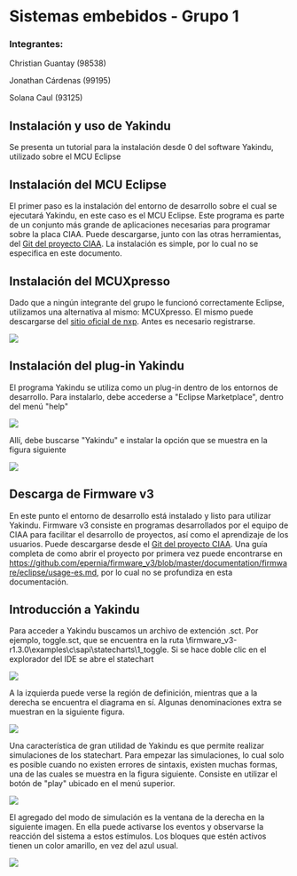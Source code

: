 # Sistemas embebidos - Grupo 1

### Integrantes:

Christian Guantay (98538)

Jonathan Cárdenas (99195)

Solana Caul (93125)

## Instalación y uso de Yakindu

Se presenta un tutorial para la instalación desde 0 del software Yakindu, utilizado sobre el MCU Eclipse

## Instalación del MCU Eclipse

El primer paso es la instalación del entorno de desarrollo sobre el cual se ejecutará Yakindu, en este caso es el MCU Eclipse. Este programa es parte de un conjunto más grande de aplicaciones necesarias para programar sobre la placa CIAA. Puede descargarse, junto con las otras herramientas, del [Git del proyecto CIAA](https://github.com/epernia/software/releases/tag/r1.1.0). La instalación es simple, por lo cual no se especifica en este documento.

## Instalación del MCUXpresso

Dado que a ningún integrante del grupo le funcionó correctamente Eclipse, utilizamos una alternativa al mismo: MCUXpresso. El mismo puede descargarse del [sitio oficial de nxp](https://www.nxp.com/design/software/development-software/mcuxpresso-software-and-tools/mcuxpresso-integrated-development-environment-ide:MCUXpresso-IDE?tab=Design_Tools_Tab). Antes es necesario registrarse.

![](https://user-images.githubusercontent.com/38143566/82156304-c9e11b00-9850-11ea-9be5-d2730024a0e0.png)

## Instalación del plug-in Yakindu

El programa Yakindu se utiliza como un plug-in dentro de los entornos de desarrollo. Para instalarlo, debe accederse a "Eclipse Marketplace", dentro del menú "help"

![](https://user-images.githubusercontent.com/38143566/82157653-32cc9100-9859-11ea-9f5d-5ed0402a0862.png)

Allí, debe buscarse "Yakindu" e instalar la opción que se muestra en la figura siguiente

![](https://user-images.githubusercontent.com/38143566/82157286-dcf6e980-9856-11ea-999a-357bc59cd7ae.png)

## Descarga de Firmware v3

En este punto el entorno de desarrollo está instalado y listo para utilizar Yakindu. Firmware v3 consiste en programas desarrollados por el equipo de CIAA para facilitar el desarrollo de proyectos, así como el aprendizaje de los usuarios. Puede descargarse desde el [Git del proyecto CIAA](https://github.com/ciaa/firmware_v3). Una guía completa de como abrir el proyecto por primera vez puede encontrarse en https://github.com/epernia/firmware_v3/blob/master/documentation/firmware/eclipse/usage-es.md, por lo cual no se profundiza en esta documentación.

## Introducción a Yakindu

Para acceder a Yakindu buscamos un archivo de extención .sct. Por ejemplo, toggle.sct, que se encuentra en la ruta \firmware_v3-r1.3.0\examples\c\sapi\statecharts\1_toggle\. Si se hace doble clic en el explorador del IDE se abre el statechart

![](https://user-images.githubusercontent.com/38143566/82158091-0ebe7f00-985c-11ea-8538-e2b1b9d65aa2.png)

A la izquierda puede verse la región de definición, mientras que a la derecha se encuentra el diagrama en sí. Algunas denominaciones extra se muestran en la siguiente figura.

![](https://www.itemis.com/hubfs/yakindu/statechart-tools/documentation/images/quick_ref_sct_overview.png)

Una característica de gran utilidad de Yakindu es que permite realizar simulaciones de los statechart. Para empezar las simulaciones, lo cual solo es posible cuando no existen errores de sintaxis, existen muchas formas, una de las cuales se muestra en la figura siguiente. Consiste en utilizar el botón de "play" ubicado en el menú superior.

![](https://user-images.githubusercontent.com/38143566/82161523-db87ea00-9873-11ea-9ebd-d03563d5332f.png)

El agregado del modo de simulación es la ventana de la derecha en la siguiente imagen. En ella puede activarse los eventos y observarse la reacción del sistema a estos estímulos. Los bloques que estén activos tienen un color amarillo, en vez del azul usual.

![](https://user-images.githubusercontent.com/38143566/82161529-f5293180-9873-11ea-914b-8a713722da68.png)
